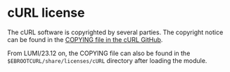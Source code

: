 # cURL license

The cURL software is copyrighted by several parties.
The copyright notice can be found in the
[COPYING file in the cURL GitHub](https://github.com/curl/curl/blob/master/COPYING).

From LUMI/23.12 on, the COPYING file can also be found in the
`$EBROOTCURL/share/licenses/cURL` directory after loading the module.
